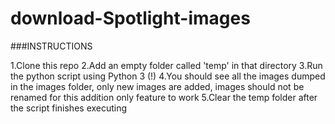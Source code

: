 # download-Spotlight-images


###INSTRUCTIONS

1.Clone this repo
2.Add an empty folder called 'temp' in that directory 
3.Run the python script using Python 3 (!)
4.You should see all the images dumped in the images folder, only new images are added, images should not be renamed for this addition only feature to work
5.Clear the temp folder after the script finishes executing
